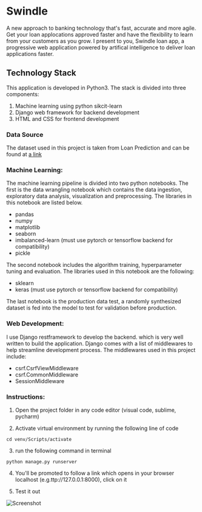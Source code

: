 
# Swindle
A new approach to banking technology that's fast, accurate and more agile.
Get your loan applocations approved faster and have the flexibility to learn from your customers as you grow. I present to you, Swindle loan app, a progressive web application powered by artifical intelligence to deliver loan applications faster. 

## Technology Stack
This application is developed in Python3. The stack is divided into three components:
1. Machine learning using python sikcit-learn 
2. Django web framework for backend development
3. HTML and CSS for frontend development

### Data Source
The dataset used in this project is taken from Loan Prediction and can be found at [a link](https://www.kaggle.com/ninzaami/loan-predication)

### Machine Learning:
The machine learning pipeline is divided into two python notebooks. The first is the data wrangling notebook which contains the data ingestion, exploratory data analysis, visualization and preprocessing. The libraries in this notebook are listed below.

* pandas 
* numpy
* matplotlib
* seaborn
* imbalanced-learn (must use pytorch or tensorflow backend for compatibility)
* pickle

The second notebook includes the algorithm training, hyperparameter tuning and evaluation. The libraries used in this notebook are the following:

* sklearn
* keras (must use pytorch or tensorflow backend for compatibility)


The last notebook is the production data test, a randomly synthesized dataset is fed into the model to test for validation before production.


### Web Development:
I use Django restframework to develop the backend.  which is very well written to build the application. Django comes with a list of middlewares to help streamline development process. 
The middlewares used in this project include: 
* csrf.CsrfViewMiddleware
* csrf.CommonMiddleware
* SessionMiddleware

### Instructions:
1. Open the project folder in any code editor (visual code, sublime, pycharm)

2. Activate virtual environment by running the following line of code 
```
cd venv/Scripts/activate
```
3. run the following command in terminal 

``` 
python manage.py runserver
```
4. You'll be promoted to follow a link which opens in your browser localhost (e.g.ttp://127.0.0.1:8000), click on it

5. Test it out

![Screenshot](screenshot.png)
